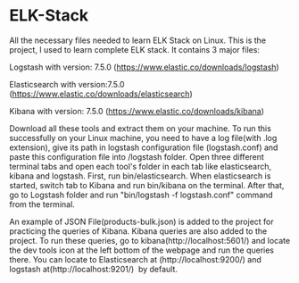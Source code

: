 # ELK-Stack 
All the necessary files needed to learn ELK Stack on Linux.
This is the project, I used to learn complete ELK stack. It contains 3 major files:

Logstash with version: 7.5.0 (https://www.elastic.co/downloads/logstash)

Elasticsearch with version:7.5.0 (https://www.elastic.co/downloads/elasticsearch)

Kibana with version: 7.5.0 (https://www.elastic.co/downloads/kibana)

Download all these tools and extract them on your machine. To run this successfully on your Linux machine, you need to have a log file(with .log extension), give its path in logstash configuration file (logstash.conf) and paste this configuration file into /logstash folder.
Open three different terminal tabs and open each tool's folder in each tab like elasticsearch, kibana and logstash. First, run bin/elasticsearch. When elasticsearch is started, switch tab to Kibana and run bin/kibana on the terminal. After that, go to Logstash folder and run "bin/logstash -f logstash.conf" command from the terminal.

An example of JSON File(products-bulk.json) is added to the project for practicing the queries of Kibana. Kibana queries are also added to the project. To run these queries, go to kibana(http://localhost:5601/) and locate the dev tools icon at the left bottom of the webpage and run the queries there. You can locate to Elasticsearch at (http://localhost:9200/) and logstash at(http://localhost:9201/)  by default.